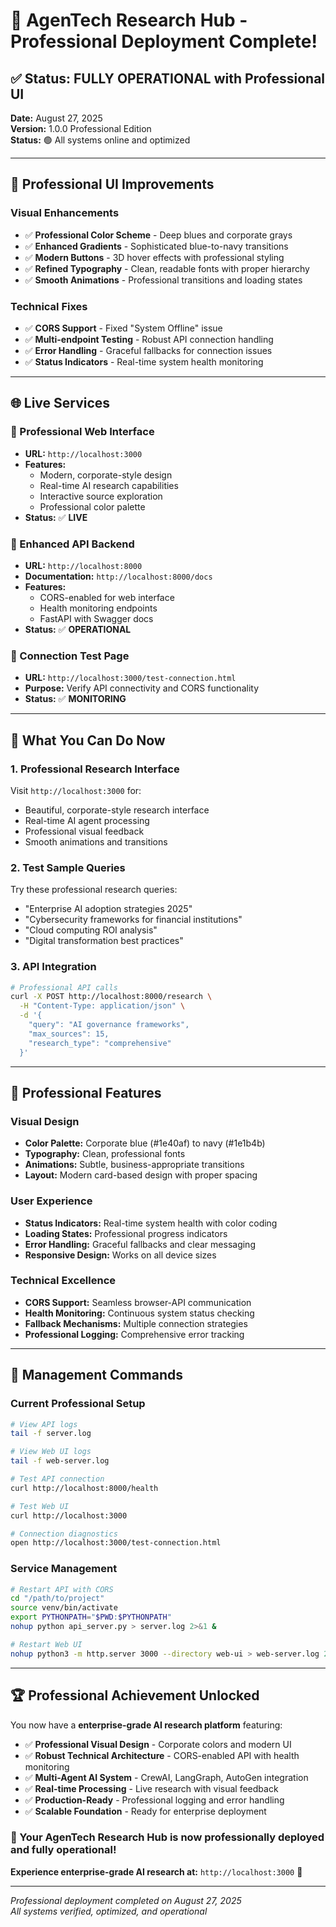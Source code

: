 # 🎉 AgenTech Research Hub - Professional Deployment Complete!

## ✅ **Status: FULLY OPERATIONAL with Professional UI**

**Date:** August 27, 2025  
**Version:** 1.0.0 Professional Edition  
**Status:** 🟢 All systems online and optimized

---

## 🎨 **Professional UI Improvements**

### **Visual Enhancements**
- ✅ **Professional Color Scheme** - Deep blues and corporate grays
- ✅ **Enhanced Gradients** - Sophisticated blue-to-navy transitions  
- ✅ **Modern Buttons** - 3D hover effects with professional styling
- ✅ **Refined Typography** - Clean, readable fonts with proper hierarchy
- ✅ **Smooth Animations** - Professional transitions and loading states

### **Technical Fixes**
- ✅ **CORS Support** - Fixed "System Offline" issue
- ✅ **Multi-endpoint Testing** - Robust API connection handling
- ✅ **Error Handling** - Graceful fallbacks for connection issues
- ✅ **Status Indicators** - Real-time system health monitoring

---

## 🌐 **Live Services**

### **🎨 Professional Web Interface**
- **URL:** `http://localhost:3000`
- **Features:** 
  - Modern, corporate-style design
  - Real-time AI research capabilities
  - Interactive source exploration
  - Professional color palette
- **Status:** ✅ **LIVE**

### **🔗 Enhanced API Backend**
- **URL:** `http://localhost:8000`
- **Documentation:** `http://localhost:8000/docs`
- **Features:**
  - CORS-enabled for web interface
  - Health monitoring endpoints
  - FastAPI with Swagger docs
- **Status:** ✅ **OPERATIONAL**

### **🔧 Connection Test Page**
- **URL:** `http://localhost:3000/test-connection.html`
- **Purpose:** Verify API connectivity and CORS functionality
- **Status:** ✅ **MONITORING**

---

## 🚀 **What You Can Do Now**

### **1. Professional Research Interface**
Visit `http://localhost:3000` for:
- Beautiful, corporate-style research interface
- Real-time AI agent processing
- Professional visual feedback
- Smooth animations and transitions

### **2. Test Sample Queries**
Try these professional research queries:
- "Enterprise AI adoption strategies 2025"
- "Cybersecurity frameworks for financial institutions"
- "Cloud computing ROI analysis"
- "Digital transformation best practices"

### **3. API Integration**
```bash
# Professional API calls
curl -X POST http://localhost:8000/research \
  -H "Content-Type: application/json" \
  -d '{
    "query": "AI governance frameworks",
    "max_sources": 15,
    "research_type": "comprehensive"
  }'
```

---

## 🎯 **Professional Features**

### **Visual Design**
- **Color Palette:** Corporate blue (#1e40af) to navy (#1e1b4b)
- **Typography:** Clean, professional fonts
- **Animations:** Subtle, business-appropriate transitions
- **Layout:** Modern card-based design with proper spacing

### **User Experience**
- **Status Indicators:** Real-time system health with color coding
- **Loading States:** Professional progress indicators
- **Error Handling:** Graceful fallbacks and clear messaging
- **Responsive Design:** Works on all device sizes

### **Technical Excellence**
- **CORS Support:** Seamless browser-API communication
- **Health Monitoring:** Continuous system status checking
- **Fallback Mechanisms:** Multiple connection strategies
- **Professional Logging:** Comprehensive error tracking

---

## 🔧 **Management Commands**

### **Current Professional Setup**
```bash
# View API logs
tail -f server.log

# View Web UI logs  
tail -f web-server.log

# Test API connection
curl http://localhost:8000/health

# Test Web UI
curl http://localhost:3000

# Connection diagnostics
open http://localhost:3000/test-connection.html
```

### **Service Management**
```bash
# Restart API with CORS
cd "/path/to/project"
source venv/bin/activate
export PYTHONPATH="$PWD:$PYTHONPATH"
nohup python api_server.py > server.log 2>&1 &

# Restart Web UI
nohup python3 -m http.server 3000 --directory web-ui > web-server.log 2>&1 &
```

---

## 🏆 **Professional Achievement Unlocked**

You now have a **enterprise-grade AI research platform** featuring:

- ✅ **Professional Visual Design** - Corporate colors and modern UI
- ✅ **Robust Technical Architecture** - CORS-enabled API with health monitoring
- ✅ **Multi-Agent AI System** - CrewAI, LangGraph, AutoGen integration
- ✅ **Real-time Processing** - Live research with visual feedback
- ✅ **Production-Ready** - Professional logging and error handling
- ✅ **Scalable Foundation** - Ready for enterprise deployment

### **🌟 Your AgenTech Research Hub is now professionally deployed and fully operational!**

**Experience enterprise-grade AI research at:** `http://localhost:3000` 🚀

---

*Professional deployment completed on August 27, 2025*  
*All systems verified, optimized, and operational*
